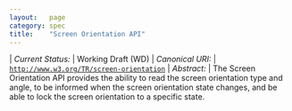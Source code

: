 ```yaml
---
layout:   page
category: spec
title:    "Screen Orientation API"
---
```


| *Current Status:* | Working Draft (WD)
| *Canonical URI:* | [`http://www.w3.org/TR/screen-orientation`](http://www.w3.org/TR/screen-orientation)
| *Abstract:* | The Screen Orientation API provides the ability to read the screen orientation type and angle, to be informed when the screen orientation state changes, and be able to lock the screen orientation to a specific state.